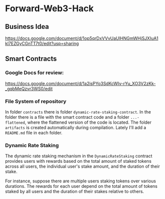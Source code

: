 # Forward-Web3-Hack

## Business Idea
https://docs.google.com/document/d/1op5qrDxVVvUaUlHNGmWHjSJXIuA1kl7EZGyCGnTT7t0/edit?usp=sharing

## Smart Contracts
### Google Docs for review:
https://docs.google.com/document/d/1a2isPYo3SdKcWIv-rYu_XO3V2zKk-_gqbMeQzvr3WS0/edit

### File System of repository
In folder `contracts` there is folder `dynamic-rate-staking-contract`. In the folder there is a file with the smart contract code and a folder `...-flattened`, where the flattened version of the code is located. The folder `artifacts` is created automatically during compilation. Lately I'll add a `README.md` file in each folder. 

### Dynamic Rate Staking
The dynamic rate staking mechanism in the `DynamicRateStaking` contract provides users with rewards based on the total amount of staked tokens across all users, the individual user's stake amount, and the duration of their stake. 

For instance, suppose there are multiple users staking tokens over various durations. The rewards for each user depend on the total amount of tokens staked by all users and the duration of their stakes relative to others.
